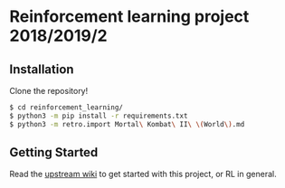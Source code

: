 # Reinforcement learning project 2018/2019/2

## Installation

Clone the repository!

```sh
$ cd reinforcement_learning/
$ python3 -m pip install -r requirements.txt
$ python3 -m retro.import Mortal\ Kombat\ II\ \(World\).md
```

## Getting Started

Read the [upstream wiki](https://github.com/legokor/reinforcement_learning/wiki) to get started with this project, or RL in general.
